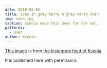 ```yaml
---
date: 2018-02-05
title: Sven in grey terry A grey terry Sven
img: sven.jpg
caption: Ksenia made this Sven for her man.
patterns:
  - sven
author: Ksenia
---
```


[This image](https://www.instagram.com/p/BehvZ1fj4yo/) is from [the Instagram feed of Ksenia](https://www.instagram.com/owl.laughing/).

It is published here with permission.
